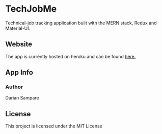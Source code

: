# TechJobMe

Technical-job tracking application built with the MERN stack, Redux and Material-UI.

## Website

The app is currently hosted on heroku and can be found [here.](https://damp-thicket-76216.herokuapp.com/ 'Visit Site')

## App Info

### Author

Darian Sampare

## License

This project is licensed under the MIT License
